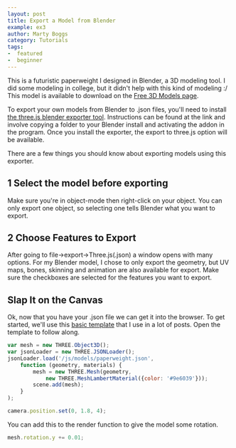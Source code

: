 ```yaml
---
layout: post
title: Export a Model from Blender
example: ex3
author: Marty Boggs
category: Tutorials
tags:
-  featured
-  beginner
---
```

This is a futuristic paperweight I designed in Blender, a 3D modeling tool. I did some modeling in<!--more--> college, but it didn't help with this kind of modeling :/ This model is available to download on the [Free 3D Models page](/all/models).

To export your own models from Blender to .json files, you'll need to install <a rel="nofollow" target="_blank" href="https://github.com/mrdoob/three.js/tree/master/utils/exporters/blender">the three.js blender exporter tool</a>. Instructions can be found at the link and involve copying a folder to your Blender install and activating the addon in the program. Once you install the exporter, the export to three.js option will be available.

There are a few things you should know about exporting models using this exporter.

<h2><span class="fa-stack fa-lg stack">
	<i class="fa fa-circle fa-stack-1x"></i>
	<span class="fa-inverse stack-05x">1</span>
</span> Select the model before exporting</h2>

Make sure you're in object-mode then right-click on your object. You can only export one object, so selecting one tells Blender what you want to export.

<h2><span class="fa-stack fa-lg stack">
	<i class="fa fa-circle fa-stack-1x"></i>
	<span class="fa-inverse stack-05x">2</span>
</span> Choose Features to Export</h2>

After going to file->export->Three.js(.json) a window opens with many options. For my Blender model, I chose to only export the geometry, but UV maps, bones, skinning and animation are also available for export. Make sure the checkboxes are selected for the features you want to export.

## Slap It on the Canvas

Ok, now that you have your .json file we can get it into the browser. To get started, we'll use this <a href="/threejs-world-blank-template.html" download="threejs-world-{{page.example}}.html">basic template</a> that I use in a lot of posts. Open the template to follow along.

```javascript
var mesh = new THREE.Object3D();
var jsonLoader = new THREE.JSONLoader();
jsonLoader.load('/js/models/paperweight.json',
	function (geometry, materials) {
		mesh = new THREE.Mesh(geometry,
			new THREE.MeshLambertMaterial({color: '#9e6039'}));
		scene.add(mesh);
	}
);

camera.position.set(0, 1.8, 4);
```

You can add this to the render function to give the model some rotation.

```javascript
mesh.rotation.y += 0.01;
```
